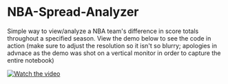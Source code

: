 # NBA-Spread-Analyzer
Simple way to view/analyze a NBA team's difference in score totals throughout a specified season. View the demo below to see the code in action (make sure to adjust the resolution so it isn't so blurry; apologies in advnace as the demo was shot on a vertical monitor in order to capture the entire notebook)

[![Watch the video](https://i.imgur.com/K9pG6Sd.png)](https://youtu.be/yobkn-a8rts)
